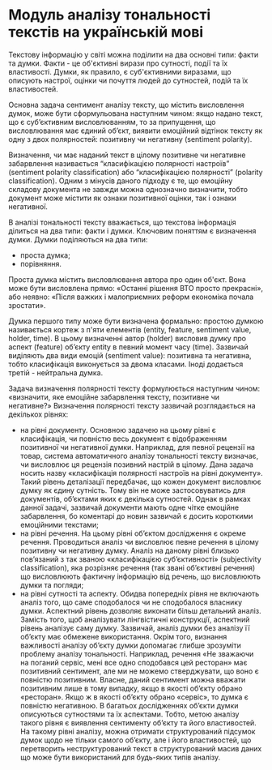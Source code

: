 # Модуль аналізу тональності текстів на українській мові
Текстову інформацію у світі можна поділити на два основні типи: факти та думки. Факти - це об'єктивні вирази про сутності, події та їх властивості. Думки, як правило, є суб'єктивними виразами, що описують настрої, оцінки чи почуття людей до сутностей, подій та їх властивостей. 

Основна задача сентимент аналізу тексту, що містить висловлення думок, може бути сформульована наступним чином: якщо надано текст, що є суб’єктивним висловлюванням, то за припущення, що висловлювання має єдиний об’єкт, виявити емоційний відтінок тексту як одну з двох полярностей: позитивну чи негативну (sentiment polarity).

Визначення, чи має наданий текст в цілому позитивне чи негативне забарвлення називається “класифікацією полярності настроїв” (sentiment polarity classification) або “класифікацією полярності” (polarity classification). Одним з мінусів даного підходу є те, що емоційну складову документа не завжди можна однозначно визначити, тобто документ може містити як ознаки позитивної оцінки, так і ознаки негативної.

В аналізі тональності тексту вважається, що текстова інформація ділиться на два типи: факти і думки. Ключовим поняттям є визначення думки.
Думки поділяються на два типи: 
* проста думка;
* порівняння.

Проста думка містить висловлювання автора про один об'єкт. Вона може бути висловлена прямо: «Останні рішення ВТО просто прекрасні», або неявно: «Після важких і малоприємних реформ економіка почала зростати».

Думка першого типу може бути визначена формально: простою думкою називається кортеж з п'яти елементів (entity, feature, sentiment value, holder, time). В цьому визначенні автор (holder) висловив думку про аспект (feature) об’єкту entity в певний момент часу (time). Зазвичай виділяють два види емоцій (sentiment value): позитивна та негативна, тобто класифікація виконується за двома класами. Іноді додається третій - нейтральна думка.

Задача визначення полярності тексту формулюється наступним чином: «визначити, яке емоційне забарвлення тексту, позитивне чи негативне?» Визначення полярності тексту зазвичай розглядається на декількох рівнях:
* на рівні документу. Основною задачею на цьому рівні є класифікація, чи повністю весь документ є відображенням позитивної чи негативної думки. Наприклад, для певної рецензії на товар, система автоматичного аналізу тональності тексту визначає, чи висловлює ця рецензія позивний настрій в цілому. Дана задача носить назву «класифікація полярності настроїв на рівні документу». Такий рівень деталізації передбачає, що кожен документ висловлює думку як єдину сутність. Тому він не може застосовуватись для документів, об’єктами яких є декілька сутностей. Однак в рамках данної задачі, зазвичай документи мають одне чітке емоційне забарвлення, бо коментарі до новин зазвичай є досить короткими емоційними текстами;
* на рівні речення. На цьому рівні об’єктом дослідження є окреме речення. Проводиться аналіз чи висловлює певне речення в цілому позитивну чи негативну думку. Аналіз на даному рівні близько пов’язаний з так званою «класифікацією суб’єктивності» (subjectivity classification), яка розрізняє речення (так звані об’єктивні речення) що висловлюють фактичну інформацію від речень, що висловлюють думки та погляди;
* на рівні сутності та аспекту. Обидва попередніх рівня не включають аналіз того, що саме сподобалося чи не сподобалося власнику думки. Аспектний рівень дозволяє виконати більш детальний аналіз. Замість того, щоб аналізувати лінгвістичні конструкції, аспектний рівень аналізує саму думку. Зазвичай, аналіз думки без аналізу її об’єкту має обмежене використання. Окрім того, визнання важливості аналізу об’єкту думки допомагає глибше зрозуміти проблему аналізу тональності. Наприклад, речення «Не зважаючи на поганий сервіс, мені все одно сподобався цей ресторан» має позитивний сентимент, але ми не можемо стверджувати, що воно є повністю позитивним. Власне, даний сентимент можна вважати позитивним лише в тому випадку, якщо в якості об’єкту обрано «ресторан». Якщо ж в якості об’єкту обрано «сервіс», то думка є повністю негативною. В багатьох дослідженнях об’єкти думки описуються сутностями та їх аспектами. Тобто, метою аналізу такого рівня є виявлення сентименту об’єкту та його властивостей. На такому рівні аналізу, можна отримати структурований підсумок думок щодо не тільки самого об’єкту, але і його властивостей, що перетворить неструктурований текст в структурований масив даних що може бути використаний для будь-яких типів аналізу.
